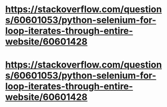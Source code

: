 # https://stackoverflow.com/questions/60601053/python-selenium-for-loop-iterates-through-entire-website/60601428
# https://stackoverflow.com/questions/60601053/python-selenium-for-loop-iterates-through-entire-website/60601428
